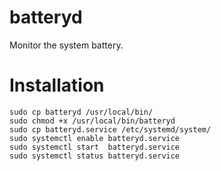 # batteryd
Monitor the system battery.

# Installation
```
sudo cp batteryd /usr/local/bin/
sudo chmod +x /usr/local/bin/batteryd
sudo cp batteryd.service /etc/systemd/system/
sudo systemctl enable batteryd.service
sudo systemctl start  batteryd.service
sudo systemctl status batteryd.service
```
